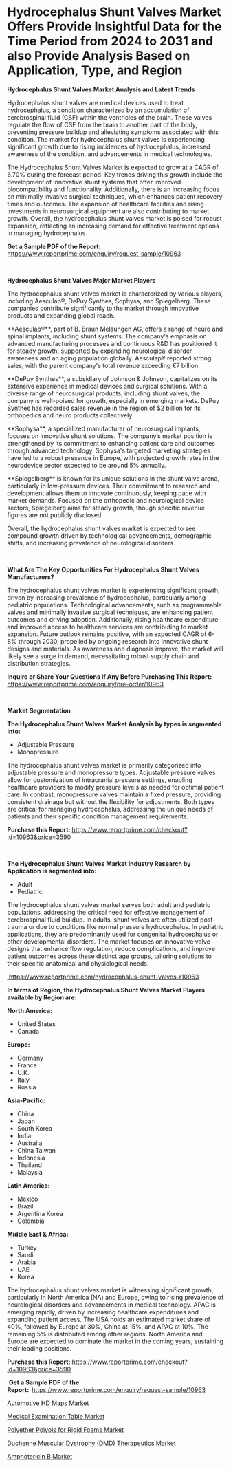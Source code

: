 <p><h1>Hydrocephalus Shunt Valves Market Offers Provide Insightful Data for the Time Period from 2024 to 2031 and also Provide Analysis Based on Application, Type, and Region</h1></p><p><strong>Hydrocephalus Shunt Valves Market Analysis and Latest Trends</strong></p>
<p><p>Hydrocephalus shunt valves are medical devices used to treat hydrocephalus, a condition characterized by an accumulation of cerebrospinal fluid (CSF) within the ventricles of the brain. These valves regulate the flow of CSF from the brain to another part of the body, preventing pressure buildup and alleviating symptoms associated with this condition. The market for hydrocephalus shunt valves is experiencing significant growth due to rising incidences of hydrocephalus, increased awareness of the condition, and advancements in medical technologies.</p><p>The Hydrocephalus Shunt Valves Market is expected to grow at a CAGR of 6.70% during the forecast period. Key trends driving this growth include the development of innovative shunt systems that offer improved biocompatibility and functionality. Additionally, there is an increasing focus on minimally invasive surgical techniques, which enhances patient recovery times and outcomes. The expansion of healthcare facilities and rising investments in neurosurgical equipment are also contributing to market growth. Overall, the hydrocephalus shunt valves market is poised for robust expansion, reflecting an increasing demand for effective treatment options in managing hydrocephalus.</p></p>
<p><strong>Get a Sample PDF of the Report:&nbsp;</strong> <a href="https://www.reportprime.com/enquiry/request-sample/10963">https://www.reportprime.com/enquiry/request-sample/10963</a></p>
<p>&nbsp;</p>
<p><strong>Hydrocephalus Shunt Valves Major Market Players</strong></p>
<p><p>The hydrocephalus shunt valves market is characterized by various players, including Aesculap®, DePuy Synthes, Sophysa, and Spiegelberg. These companies contribute significantly to the market through innovative products and expanding global reach.</p><p>**Aesculap®**, part of B. Braun Melsungen AG, offers a range of neuro and spinal implants, including shunt systems. The company's emphasis on advanced manufacturing processes and continuous R&D has positioned it for steady growth, supported by expanding neurological disorder awareness and an aging population globally. Aesculap® reported strong sales, with the parent company's total revenue exceeding €7 billion.</p><p>**DePuy Synthes**, a subsidiary of Johnson & Johnson, capitalizes on its extensive experience in medical devices and surgical solutions. With a diverse range of neurosurgical products, including shunt valves, the company is well-poised for growth, especially in emerging markets. DePuy Synthes has recorded sales revenue in the region of $2 billion for its orthopedics and neuro products collectively.</p><p>**Sophysa**, a specialized manufacturer of neurosurgical implants, focuses on innovative shunt solutions. The company’s market position is strengthened by its commitment to enhancing patient care and outcomes through advanced technology. Sophysa's targeted marketing strategies have led to a robust presence in Europe, with projected growth rates in the neurodevice sector expected to be around 5% annually.</p><p>**Spiegelberg** is known for its unique solutions in the shunt valve arena, particularly in low-pressure devices. Their commitment to research and development allows them to innovate continuously, keeping pace with market demands. Focused on the orthopedic and neurological device sectors, Spiegelberg aims for steady growth, though specific revenue figures are not publicly disclosed.</p><p>Overall, the hydrocephalus shunt valves market is expected to see compound growth driven by technological advancements, demographic shifts, and increasing prevalence of neurological disorders.</p></p>
<p>&nbsp;</p>
<p><strong>What Are The Key Opportunities For Hydrocephalus Shunt Valves Manufacturers?</strong></p>
<p><p>The hydrocephalus shunt valves market is experiencing significant growth, driven by increasing prevalence of hydrocephalus, particularly among pediatric populations. Technological advancements, such as programmable valves and minimally invasive surgical techniques, are enhancing patient outcomes and driving adoption. Additionally, rising healthcare expenditure and improved access to healthcare services are contributing to market expansion. Future outlook remains positive, with an expected CAGR of 6-8% through 2030, propelled by ongoing research into innovative shunt designs and materials. As awareness and diagnosis improve, the market will likely see a surge in demand, necessitating robust supply chain and distribution strategies.</p></p>
<p><strong>Inquire or Share Your Questions If Any Before Purchasing This Report:</strong> <a href="https://www.reportprime.com/enquiry/pre-order/10963">https://www.reportprime.com/enquiry/pre-order/10963</a></p>
<p>&nbsp;</p>
<p><strong>Market Segmentation</strong></p>
<p><strong>The Hydrocephalus Shunt Valves Market Analysis by types is segmented into:</strong></p>
<p><ul><li>Adjustable Pressure</li><li>Monopressure</li></ul></p>
<p><p>The hydrocephalus shunt valves market is primarily categorized into adjustable pressure and monopressure types. Adjustable pressure valves allow for customization of intracranial pressure settings, enabling healthcare providers to modify pressure levels as needed for optimal patient care. In contrast, monopressure valves maintain a fixed pressure, providing consistent drainage but without the flexibility for adjustments. Both types are critical for managing hydrocephalus, addressing the unique needs of patients and their specific condition management requirements.</p></p>
<p><strong>Purchase this Report:&nbsp;</strong><a href="https://www.reportprime.com/checkout?id=10963&price=3590">https://www.reportprime.com/checkout?id=10963&price=3590</a></p>
<p>&nbsp;</p>
<p><strong>The Hydrocephalus Shunt Valves Market Industry Research by Application is segmented into:</strong></p>
<p><ul><li>Adult</li><li>Pediatric</li></ul></p>
<p><p>The hydrocephalus shunt valves market serves both adult and pediatric populations, addressing the critical need for effective management of cerebrospinal fluid buildup. In adults, shunt valves are often utilized post-trauma or due to conditions like normal pressure hydrocephalus. In pediatric applications, they are predominantly used for congenital hydrocephalus or other developmental disorders. The market focuses on innovative valve designs that enhance flow regulation, reduce complications, and improve patient outcomes across these distinct age groups, tailoring solutions to their specific anatomical and physiological needs.</p></p>
<p><a href="https://www.reportprime.com/hydrocephalus-shunt-valves-r10963">&nbsp;https://www.reportprime.com/hydrocephalus-shunt-valves-r10963</a></p>
<p><strong>In terms of Region, the Hydrocephalus Shunt Valves Market Players available by Region are:</strong></p>
<p>
    <p> <strong> North America: </strong>
        <ul>
            <li>United States</li>
            <li>Canada</li>
        </ul>
        </p> 
    <p> <strong> Europe: </strong>
        <ul>
            <li>Germany</li>
            <li>France</li>
            <li>U.K.</li>
            <li>Italy</li>
            <li>Russia</li>
        </ul>
        </p> 
    <p> <strong> Asia-Pacific: </strong>
        <ul>
            <li>China</li>
            <li>Japan</li>
            <li>South Korea</li>
            <li>India</li>
            <li>Australia</li>
            <li>China Taiwan</li>
            <li>Indonesia</li>
            <li>Thailand</li>
            <li>Malaysia</li>
        </ul>
        </p> 
    <p> <strong> Latin America: </strong>
        <ul>
            <li>Mexico</li>
            <li>Brazil</li>
            <li>Argentina Korea</li>
            <li>Colombia</li>
        </ul>
        </p> 
    <p> <strong> Middle East & Africa: </strong>
        <ul>
            <li>Turkey</li>
            <li>Saudi</li>
            <li>Arabia</li>
            <li>UAE</li>
            <li>Korea</li>
        </ul>
    </p>
    </p>
<p><p>The hydrocephalus shunt valves market is witnessing significant growth, particularly in North America (NA) and Europe, owing to rising prevalence of neurological disorders and advancements in medical technology. APAC is emerging rapidly, driven by increasing healthcare expenditures and expanding patient access. The USA holds an estimated market share of 40%, followed by Europe at 30%, China at 15%, and APAC at 10%. The remaining 5% is distributed among other regions. North America and Europe are expected to dominate the market in the coming years, sustaining their leading positions.</p></p>
<p><strong>Purchase this Report: </strong><a href="https://www.reportprime.com/checkout?id=10963&price=3590">https://www.reportprime.com/checkout?id=10963&price=3590</a></p>
<p>&nbsp;<strong>Get a Sample PDF of the Report:&nbsp;&nbsp;</strong><a href="https://www.reportprime.com/enquiry/request-sample/10963">https://www.reportprime.com/enquiry/request-sample/10963</a></p>
<p><strong></strong></p>
<p><p><a href="https://www.linkedin.com/pulse/market-leaders-laggards-global-automotive-hd-maps-trends-forecast-rv1sf?trackingId=E2xMB8LSS%2BWmFV%2Bbxi86qA%3D%3D">Automotive HD Maps Market</a></p><p><a href="https://github.com/petbigbeepjn/Market-Research-Report-List-1/blob/main/medical-examination-table-market.md">Medical Examination Table Market</a></p><p><a href="https://medium.com/@chloeconn57/the-polyether-polyols-for-rigid-foams-market-report-analyzes-important-operational-and-5be5f9235faa">Polyether Polyols for Rigid Foams Market</a></p><p><a href="https://issuu.com/reportprime-2/docs/duchenne-muscular-dystrophy-dmd-the_dcdff22ea6eff0">Duchenne Muscular Dystrophy (DMD) Therapeutics Market</a></p><p><a href="https://issuu.com/reportprime-2/docs/amphotericin-b-market-size-2030.ppt_5a1cab4ba3367d">Amphotericin B Market</a></p></p>